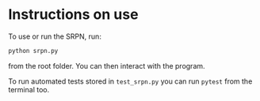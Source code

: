 # Instructions on use

To use or run the SRPN, run:
```bash
python srpn.py
```
from the root folder. You can then interact with the program.

To run automated tests stored in `test_srpn.py` you can run `pytest` from the terminal too.
